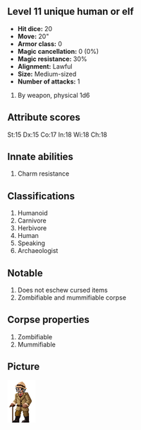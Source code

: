 ## Level 11 unique human or elf

- **Hit dice:** 20
- **Move:** 20"
- **Armor class:** 0
- **Magic cancellation:** 0 (0%)
- **Magic resistance:** 30%
- **Alignment:** Lawful
- **Size:** Medium-sized
- **Number of attacks:** 1
1. By weapon, physical 1d6

## Attribute scores

St:15 Dx:15 Co:17 In:18 Wi:18 Ch:18

## Innate abilities

1. Charm resistance

## Classifications

1. Humanoid
2. Carnivore
3. Herbivore
4. Human
5. Speaking
6. Archaeologist

## Notable

1. Does not eschew cursed items
2. Zombifiable and mummifiable corpse

## Corpse properties

1. Zombifiable
2. Mummifiable

## Picture

![Lord Carnarvon](https://github.com/hyvanmielenpelit/GnollHackTileSet/blob/main/Monsters/lord_carnarvon/lord_carnarvon.png?raw=true)
